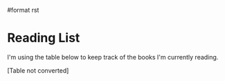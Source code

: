 \#format rst

Reading List
============

I'm using the table below to keep track of the books I'm currently reading.

[Table not converted]
